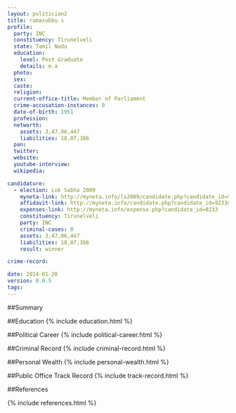 ```yaml
---
layout: politician2
title: ramasubbu s
profile: 
  party: INC
  constituency: Tirunelveli
  state: Tamil Nadu
  education: 
    level: Post Graduate
    details: m.a
  photo: 
  sex: 
  caste: 
  religion: 
  current-office-title: Member of Parliament
  crime-accusation-instances: 0
  date-of-birth: 1951
  profession: 
  networth: 
    assets: 3,47,06,447
    liabilities: 18,07,386
  pan: 
  twitter: 
  website: 
  youtube-interview: 
  wikipedia: 

candidature: 
  - election: Lok Sabha 2009
    myneta-link: http://myneta.info/ls2009/candidate.php?candidate_id=9233
    affidavit-link: http://myneta.info/candidate.php?candidate_id=9233&scan=original
    expenses-link: http://myneta.info/expense.php?candidate_id=9233
    constituency: Tirunelveli 
    party: INC
    criminal-cases: 0
    assets: 3,47,06,447
    liabilities: 18,07,386
    result: winner 

crime-record: 

date: 2014-01-28
version: 0.0.5
tags: 
---
```

##Summary


##Education
{% include education.html %}


##Political Career
{% include political-career.html %}


##Criminal Record
{% include criminal-record.html %}


##Personal Wealth
{% include personal-wealth.html %}


##Public Office Track Record
{% include track-record.html %}


##References


{% include references.html %}